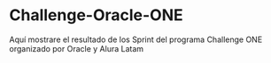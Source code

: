 # Challenge-Oracle-ONE
Aquí mostrare el resultado de los Sprint del programa Challenge ONE organizado por Oracle y Alura Latam
